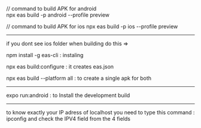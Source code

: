 
 

// command to build APK for android  
npx eas build -p android --profile preview



// command to build APK for ios 
npx eas build -p ios --profile preview




----------------

if you dont see ios folder when building do this =>

npm install -g eas-cli : instaling 

npx eas build:configure   : it creates eas.json


npx eas build --platform all    :   to create a single apk for both 



----------------
expo run:android : to Install the development build 

----------------
to know exactly your IP adress of localhost you need to type this command : ipconfig and check the IPV4 field from the 4 fields 